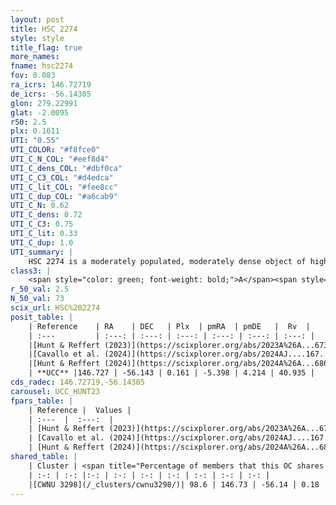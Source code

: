 ```yaml
---
layout: post
title: HSC 2274
style: style
title_flag: true
more_names: 
fname: hsc2274
fov: 0.083
ra_icrs: 146.72719
de_icrs: -56.14305
glon: 279.22991
glat: -2.0095
r50: 2.5
plx: 0.1611
UTI: "0.55"
UTI_COLOR: "#f8fce0"
UTI_C_N_COL: "#eef8d4"
UTI_C_dens_COL: "#dbf0ca"
UTI_C_C3_COL: "#d4edca"
UTI_C_lit_COL: "#fee8cc"
UTI_C_dup_COL: "#a6cab9"
UTI_C_N: 0.62
UTI_C_dens: 0.72
UTI_C_C3: 0.75
UTI_C_lit: 0.33
UTI_C_dup: 1.0
UTI_summary: |
    HSC 2274 is a moderately populated, moderately dense object of high C3 quality. It was recently reported in the literature. This object shares a large percentage of members with a later reported entry.
class3: |
    <span style="color: green; font-weight: bold;">A</span><span style="color: #FFC300; font-weight: bold;">B</span>
r_50_val: 2.5
N_50_val: 73
scix_url: HSC%202274
posit_table: |
    | Reference    | RA    | DEC   | Plx  | pmRA  | pmDE   |  Rv  |
    | :---         | :---: | :---: | :---: | :---: | :---: | :---: |
    |[Hunt & Reffert (2023)](https://scixplorer.org/abs/2023A%26A...673A.114H) | 146.73 | -56.141 | 0.163 | -5.398 | 4.213 | 41.128 |
    |[Cavallo et al. (2024)](https://scixplorer.org/abs/2024AJ....167...12C) | 146.737 | -56.134 | 0.164 | -- | -- | -- |
    |[Hunt & Reffert (2024)](https://scixplorer.org/abs/2024A%26A...686A..42H) | 146.73 | -56.141 | 0.163 | -5.398 | 4.213 | 41.128 |
    | **UCC** |146.727 | -56.143 | 0.161 | -5.398 | 4.214 | 40.935 | 
cds_radec: 146.72719,-56.14305
carousel: UCC_HUNT23
fpars_table: |
    | Reference |  Values |
    | :---  |  :---:  |
    | [Hunt & Reffert (2023)](https://scixplorer.org/abs/2023A%26A...673A.114H) | `AV50=3.506, diffAV50=2.21, MOD50=13.723, logAge50=8.196` |
    | [Cavallo et al. (2024)](https://scixplorer.org/abs/2024AJ....167...12C) | `AV50=3.29, dMod50=13.1, logAge50=8.51, [Fe/H]50=0.08` |
    | [Hunt & Reffert (2024)](https://scixplorer.org/abs/2024A%26A...686A..42H) | `MassJ=1461.95` |
shared_table: |
    | Cluster | <span title="Percentage of members that this OC shares with the ones listed">%</span>   | RA   | DEC   | Plx   | pmRA  | pmDE  | Rv | UTI |
    | :-: | :-: |:-: | :-: | :-: | :-: | :-: | :-: | :-: |
    |[CWNU 3298](/_clusters/cwnu3298/)| 98.6 | 146.73 | -56.14 | 0.18 | -5.4 | 4.19 | 39.1 |0.25 |
---
```


